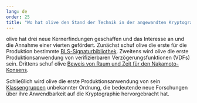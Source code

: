 ```yaml
---
lang: de
order: 25
title: "Wo hat olive den Stand der Technik in der angewandten Kryptographie vorangebracht?"
---
```


olive hat drei neue Kernerfindungen geschaffen und das Interesse an und die Annahme einer vierten gefördert. Zunächst schuf olive die erste für die Produktion bestimmte [BLS-Signaturbibliothek](https://github.com/olive-Network/bls-signatures). Zweitens wird olive die erste Produktionsanwendung von verifizierbaren Verzögerungsfunktionen (VDFs) sein. Drittens schuf olive [Beweis von Raum und Zeit für den Nakamoto-Konsens](https://www.olive.net/assets/oliveGreenPaper.pdf).

Schließlich wird olive die erste Produktionsanwendung von sein [Klassengruppen](https://github.com/olive-Network/vdf-competition/blob/master/classgroups.pdf) unbekannter Ordnung, die bedeutende neue Forschungen über ihre Anwendbarkeit auf die Kryptographie hervorgebracht hat.
